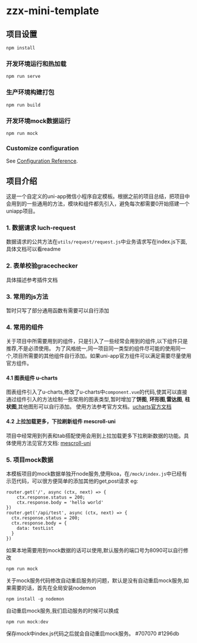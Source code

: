 # zzx-mini-template

## 项目设置
```
npm install
```

### 开发环境运行和热加载
```
npm run serve
```

### 生产环境构建打包
```
npm run build
```
### 开发环境mock数据运行
```
npm run mock
```
### Customize configuration
See [Configuration Reference](https://cli.vuejs.org/config/).

## 项目介绍
这是一个自定义的uni-app微信小程序自定模板。根据之前的项目总结，把项目中会用到的一些通用的方法，模块和组件都先引入，避免每次都需要0开始搭建一个uniapp项目。
### 1. 数据请求 luch-request
数据请求的公共方法在`utils/request/request.js`中业务请求写在index.js下面,具体文档可以看readme
### 2. 表单校验gracechecker
具体描述参考插件文档
### 3. 常用的js方法
暂时只写了部分通用函数有需要可以自行添加
### 4. 常用的组件
关于项目中所需要用到的组件，只是引入了一些经常会用到的组件,以下组件只是推荐,不是必须使用。
为了风格统一,同一项目同一类型的组件尽可能的使用同一个,项目所需要的其他组件自行添加。如果uni-app官方组件可以满足需要尽量使用官方组件。
#### 4.1 图表组件 u-charts
图表组件引入了u-charts,修改了u-charts中`component.vue`的代码,使其可以直接通过组件引入的方法绘制一些常用的图表类型,暂时增加了**饼图**, **环形图**,**雷达图**, **柱状图**,其他图形可以自行添加。
使用方法参考官方文档。[ucharts官方文档](http://doc.ucharts.cn/1073940)
#### 4.2 上拉加载更多，下拉刷新组件 mescroll-uni
项目中经常用到列表和tab搭配使用会用到上拉加载更多下拉刷新数据的功能。具体使用方法见官方文档: [mescroll-uni](http://www.mescroll.com/uni.html?v=20200315)
### 5. 项目mock数据
本模板项目的mock数据单独开node服务,使用koa，在`/mock/index.js`中已经有示范代码，可以很方便简单的添加其他的get,post请求
eg: 
```
router.get('/', async (ctx, next) => {
	ctx.response.status = 200;
	ctx.response.body = 'hello world'
})
router.get('/api/test', async (ctx, next) => {
  ctx.response.status = 200;
  ctx.response.body = {
    data: testList
  }
})
```
如果本地需要用到mock数据的话可以使用,默认服务的端口号为8090可以自行修改
```
npm run mock
```
关于mock服务代码修改自动重启服务的问题，默认是没有自动重启mock服务,如果需要的话，首先在全局安装nodemon

```
npm install -g nodemon
```
自动重启mock服务,我们启动服务的时候可以换成
```
npm run mock:dev
```
保存mock中index.js代码之后就会自动重启mock服务。
#707070 #1296db